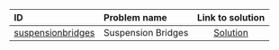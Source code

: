 | ID | Problem name | Link to solution |
|:---|:---|:---:|
| [suspensionbridges](https://open.kattis.com/problems/suspensionbridges) | Suspension Bridges | [Solution](https://github.com/versenyi98/kattis-solutions/tree/main/solutions/Suspension%20Bridges)|
